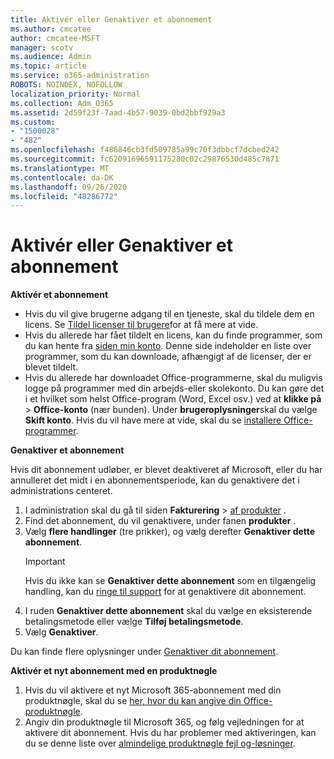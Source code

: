 ```yaml
---
title: Aktivér eller Genaktiver et abonnement
ms.author: cmcatee
author: cmcatee-MSFT
manager: scotv
ms.audience: Admin
ms.topic: article
ms.service: o365-administration
ROBOTS: NOINDEX, NOFOLLOW
localization_priority: Normal
ms.collection: Adm_O365
ms.assetid: 2d59f23f-7aad-4b57-9039-0bd2bbf929a3
ms.custom:
- "1500028"
- "482"
ms.openlocfilehash: f486846cb3fd509785a99c70f3dbbcf7dcbed242
ms.sourcegitcommit: fc62091696591175280c02c29876530d485c7871
ms.translationtype: MT
ms.contentlocale: da-DK
ms.lasthandoff: 09/26/2020
ms.locfileid: "48286772"
---
```

# <a name="activate-or-reactivate-a-subscription"></a>Aktivér eller Genaktiver et abonnement

**Aktivér et abonnement**

- Hvis du vil give brugerne adgang til en tjeneste, skal du tildele dem en licens. Se [Tildel licenser til brugere](https://docs.microsoft.com/microsoft-365/admin/manage/assign-licenses-to-users)for at få mere at vide.
- Hvis du allerede har fået tildelt en licens, kan du finde programmer, som du kan hente fra [siden min konto](https://portal.office.com/account/#installs). Denne side indeholder en liste over programmer, som du kan downloade, afhængigt af de licenser, der er blevet tildelt.
- Hvis du allerede har downloadet Office-programmerne, skal du muligvis logge på programmer med din arbejds-eller skolekonto. Du kan gøre det i et hvilket som helst Office-program (Word, Excel osv.) ved at **klikke på**  >  **Office-konto** (nær bunden). Under **brugeroplysninger**skal du vælge **Skift konto**. Hvis du vil have mere at vide, skal du se [installere Office-programmer](https://docs.microsoft.com/microsoft-365/admin/setup/install-applications).

**Genaktiver et abonnement**

Hvis dit abonnement udløber, er blevet deaktiveret af Microsoft, eller du har annulleret det midt i en abonnementsperiode, kan du genaktivere det i administrations centeret.
  
1. I administration skal du gå til siden **Fakturering**  >  [af produkter](https://go.microsoft.com/fwlink/p/?linkid=842054) .
2. Find det abonnement, du vil genaktivere, under fanen **produkter** .
3. Vælg **flere handlinger** (tre prikker), og vælg derefter **Genaktiver dette abonnement**.
    > [!IMPORTANT]
    > Hvis du ikke kan se **Genaktiver dette abonnement** som en tilgængelig handling, kan du [ringe til support](https://docs.microsoft.com/microsoft-365/admin/contact-support-for-business-products) for at genaktivere dit abonnement.
4. I ruden **Genaktiver dette abonnement** skal du vælge en eksisterende betalingsmetode eller vælge **Tilføj betalingsmetode**.
5. Vælg **Genaktiver**.

Du kan finde flere oplysninger under [Genaktiver dit abonnement](https://docs.microsoft.com/microsoft-365/commerce/subscriptions/reactivate-your-subscription).

**Aktivér et nyt abonnement med en produktnøgle**

1. Hvis du vil aktivere et nyt Microsoft 365-abonnement med din produktnøgle, skal du se [her, hvor du kan angive din Office-produktnøgle](https://support.office.com/article/where-to-enter-your-office-product-key-0a82e5ae-739e-4b92-a6f4-2ec780c185db).
2. Angiv din produktnøgle til Microsoft 365, og følg vejledningen for at aktivere dit abonnement. Hvis du har problemer med aktiveringen, kan du se denne liste over [almindelige produktnøgle fejl og-løsninger](https://docs.microsoft.com/microsoft-365/commerce/product-key-errors-and-solutions).